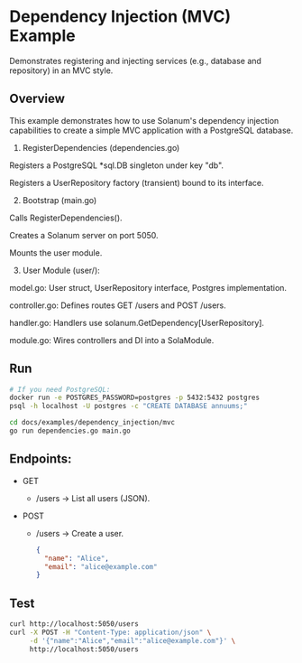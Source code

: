 # Dependency Injection (MVC) Example

Demonstrates registering and injecting services (e.g., database and repository) in an MVC style.

## Overview
This example demonstrates how to use Solanum's dependency injection capabilities to create a simple MVC application with a PostgreSQL database.

1. RegisterDependencies (dependencies.go)

Registers a PostgreSQL *sql.DB singleton under key "db".

Registers a UserRepository factory (transient) bound to its interface.

2. Bootstrap (main.go)

Calls RegisterDependencies().

Creates a Solanum server on port 5050.

Mounts the user module.

3. User Module (user/):

model.go: User struct, UserRepository interface, Postgres implementation.

controller.go: Defines routes GET /users and POST /users.

handler.go: Handlers use solanum.GetDependency[UserRepository].

module.go: Wires controllers and DI into a SolaModule.

## Run
```bash
# If you need PostgreSQL:
docker run -e POSTGRES_PASSWORD=postgres -p 5432:5432 postgres
psql -h localhost -U postgres -c "CREATE DATABASE annuums;"

cd docs/examples/dependency_injection/mvc
go run dependencies.go main.go
```

## Endpoints:
- GET 
  - /users → List all users (JSON).

- POST
  - /users → Create a user.
    ```json
    {
      "name": "Alice",
      "email": "alice@example.com"
    }
    ```

## Test
```bash
curl http://localhost:5050/users
curl -X POST -H "Content-Type: application/json" \
     -d '{"name":"Alice","email":"alice@example.com"}' \
     http://localhost:5050/users
```
